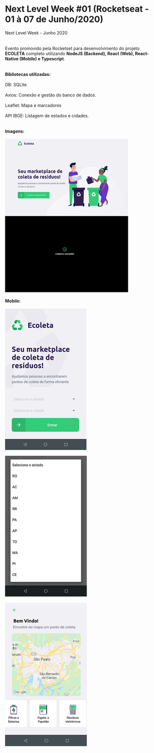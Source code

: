# Next Level Week #01 (Rocketseat - 01 à 07 de Junho/2020)
Next Level Week - Junho 2020
<br><br><br>
Evento promovido pela Rocketset para desenvolvimento do projeto **ECOLETA** completo utilizando **NodeJS (Backend), React (Web), React-Native (Mobile) e Typescript**. 
<br><br><br>
<strong>Bibliotecas utilizadas:</strong>
<br><br>
DB: SQLite<br><br>
Axios: Conexão e gestão do banco de dados.<br><br>
Leaflet: Mapa e marcadores<br><br>
API IBGE: Listagem de estados e cidades.
<br><br><br>
<strong>Imagens: </strong>
<br><br>
<img src="https://github.com/marcelosnts/next_level_week_jun_2020/blob/master/ecoleta.PNG" width="405" height="250"/>
<img src="https://github.com/marcelosnts/next_level_week_jun_2020/blob/master/ecoleta_concluido.PNG" width="405" height="250"/>
<br><br>
<strong>Mobile: </strong>
<br><br>
<img src="https://github.com/marcelosnts/next_level_week_jun_2020/blob/master/ecoleta_mobile_01.png" height="480"/>
<img src="https://github.com/marcelosnts/next_level_week_jun_2020/blob/master/ecoleta_mobile_02.png" height="480"/>
<img src="https://github.com/marcelosnts/next_level_week_jun_2020/blob/master/ecoleta_mobile_03.png" height="480"/>